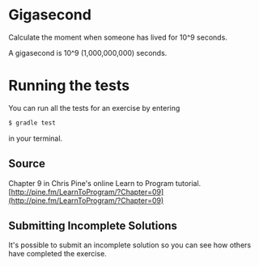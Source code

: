 # Gigasecond

Calculate the moment when someone has lived for 10^9 seconds.

A gigasecond is 10^9 (1,000,000,000) seconds.

# Running the tests

You can run all the tests for an exercise by entering

```sh
$ gradle test
```

in your terminal.

## Source

Chapter 9 in Chris Pine's online Learn to Program tutorial. [http://pine.fm/LearnToProgram/?Chapter=09](http://pine.fm/LearnToProgram/?Chapter=09)

## Submitting Incomplete Solutions

It's possible to submit an incomplete solution so you can see how others have completed the exercise.
